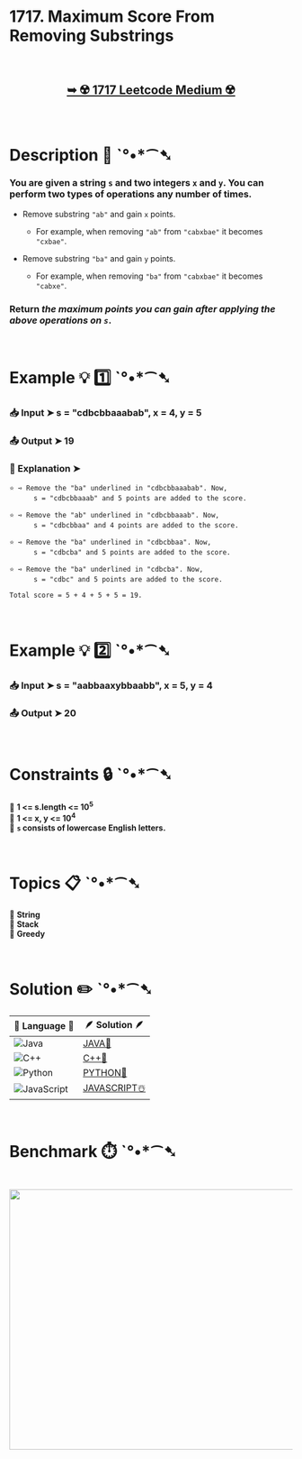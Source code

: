 # 1717. Maximum Score From Removing Substrings

</br>

<h2 align="center"> 

<a href="https://leetcode.com/problems/maximum-score-from-removing-substrings/description/?envType=daily-question&envId=2025-07-23"><strong>➥ ☢️ 1717 Leetcode Medium ☢️ </strong></a>
</h2>

</br>

# Description 📜 ˋ°•*⁀➷

### You are given a string `s` and two integers `x` and `y`. You can perform two types of operations any number of times.

- Remove substring `"ab"` and gain `x` points.

  - For example, when removing `"ab"` from `"cabxbae"` it becomes `"cxbae"`.

- Remove substring `"ba"` and gain `y` points.

  - For example, when removing `"ba"` from `"cabxbae"` it becomes `"cabxe"`.

### Return *the maximum points you can gain after applying the above operations on `s`*.

</br>

# Example 💡 1️⃣ ˋ°•*⁀➷

  ### 📥 Input  ➤ s = "cdbcbbaaabab", x = 4, y = 5

  ### 📤 Output  ➤ 19

  ### 🔦 Explanation  ➤ 

    ⭐ ➺ Remove the "ba" underlined in "cdbcbbaaabab". Now, 
          s = "cdbcbbaaab" and 5 points are added to the score.
    
    ⭐ ➺ Remove the "ab" underlined in "cdbcbbaaab". Now, 
          s = "cdbcbbaa" and 4 points are added to the score.
    
    ⭐ ➺ Remove the "ba" underlined in "cdbcbbaa". Now, 
          s = "cdbcba" and 5 points are added to the score.
    
    ⭐ ➺ Remove the "ba" underlined in "cdbcba". Now, 
          s = "cdbc" and 5 points are added to the score.

    Total score = 5 + 4 + 5 + 5 = 19.

</br>

# Example 💡 2️⃣ ˋ°•*⁀➷

  ### 📥 Input ➤ s = "aabbaaxybbaabb", x = 5, y = 4

  ### 📤 Output  ➤ 20

</br>

# Constraints 🔒 ˋ°•*⁀➷

🔹 **1 <= s.length <= 10<sup>5</sup>** </br>
🔹 **1 <= x, y <= 10<sup>4</sup>** </br>
🔹 **`s` consists of lowercase English letters.** </br>

</br>

# Topics 📋 ˋ°•*⁀➷

🔸 **String**  </br>
🔸 **Stack**  </br>
🔸 **Greedy**  </br>

</br>

# Solution ✏️ ˋ°•*⁀➷

| 📒 Language 📒  | 🪶 Solution 🪶 |
| ------------- | ------------- |
|  ![Java](https://img.shields.io/badge/java-%23ED8B00.svg?style=for-the-badge&logo=openjdk&logoColor=white)  | [JAVA🍁](https://github.com/Prakhar-002/LEETCODE/blob/main/%F0%9F%8D%84%20Daily%20Challenge%202025%20%F0%9F%8D%B3/%F0%9F%94%AC%20Examine%20Thoroughly%20%F0%9F%A7%AC/07%20July%20%F0%9F%8D%B9/23%20-%2007%20-%202025%20---%201717.%20Maximum%20Score%20From%20Removing%20Substrings%20%E2%98%83%EF%B8%8F%20%F0%9F%8D%81%20%F0%9F%8D%B0%20%F0%9F%8E%B2/%F0%9F%8D%81JAVA%20-%201717.%20Maximum%20Score%20From%20Removing%20Substrings.java) |
|  ![C++](https://img.shields.io/badge/c++-%2300599C.svg?style=for-the-badge&logo=c%2B%2B&logoColor=white)  | [C++🎲](https://github.com/Prakhar-002/LEETCODE/blob/main/%F0%9F%8D%84%20Daily%20Challenge%202025%20%F0%9F%8D%B3/%F0%9F%94%AC%20Examine%20Thoroughly%20%F0%9F%A7%AC/07%20July%20%F0%9F%8D%B9/23%20-%2007%20-%202025%20---%201717.%20Maximum%20Score%20From%20Removing%20Substrings%20%E2%98%83%EF%B8%8F%20%F0%9F%8D%81%20%F0%9F%8D%B0%20%F0%9F%8E%B2/%F0%9F%8E%B2CPP%20-%201717.%20Maximum%20Score%20From%20Removing%20Substrings.cpp)  |
|  ![Python](https://img.shields.io/badge/python-3670A0?style=for-the-badge&logo=python&logoColor=ffdd54)    | [PYTHON🍰](https://github.com/Prakhar-002/LEETCODE/blob/main/%F0%9F%8D%84%20Daily%20Challenge%202025%20%F0%9F%8D%B3/%F0%9F%94%AC%20Examine%20Thoroughly%20%F0%9F%A7%AC/07%20July%20%F0%9F%8D%B9/23%20-%2007%20-%202025%20---%201717.%20Maximum%20Score%20From%20Removing%20Substrings%20%E2%98%83%EF%B8%8F%20%F0%9F%8D%81%20%F0%9F%8D%B0%20%F0%9F%8E%B2/%F0%9F%8D%B0PYTHON%20-%201717.%20Maximum%20Score%20From%20Removing%20Substrings.py) |
| ![JavaScript](https://img.shields.io/badge/javascript-%23323330.svg?style=for-the-badge&logo=javascript&logoColor=%23F7DF1E)   | [JAVASCRIPT☃️](https://github.com/Prakhar-002/LEETCODE/blob/main/%F0%9F%8D%84%20Daily%20Challenge%202025%20%F0%9F%8D%B3/%F0%9F%94%AC%20Examine%20Thoroughly%20%F0%9F%A7%AC/07%20July%20%F0%9F%8D%B9/23%20-%2007%20-%202025%20---%201717.%20Maximum%20Score%20From%20Removing%20Substrings%20%E2%98%83%EF%B8%8F%20%F0%9F%8D%81%20%F0%9F%8D%B0%20%F0%9F%8E%B2/%E2%98%83%EF%B8%8FJAVASCRIPT%20-%201717.%20Maximum%20Score%20From%20Removing%20Substrings.js) |

</br>

# Benchmark ⏱️ ˋ°•*⁀➷

<h1  align="center" >

<img src ="https://github.com/user-attachments/assets/74879ef7-e9d6-43e5-b6a0-ec8c42d1be78" width = "700px" height="462px" />

</h1>

